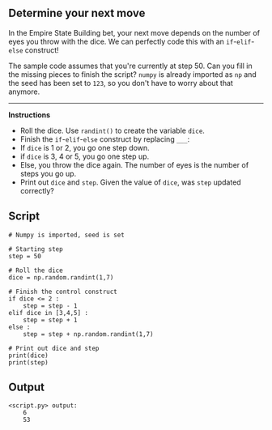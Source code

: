 ## Determine your next move

In the Empire State Building bet, your next move depends on the number of eyes you throw with the dice. We can perfectly code this with an `if`-`elif`-`else` construct!

The sample code assumes that you're currently at step 50. Can you fill in the missing pieces to finish the script? `numpy` is already imported as `np` and the seed has been set to `123`, so you don't have to worry about that anymore.

<hr>

**Instructions**
* Roll the dice. Use `randint()` to create the variable `dice`.
* Finish the `if`-`elif`-`else` construct by replacing `___`:
* If `dice` is 1 or 2, you go one step down.
* if `dice` is 3, 4 or 5, you go one step up.
* Else, you throw the dice again. The number of eyes is the number of steps you go up.
* Print out `dice` and `step`. Given the value of `dice`, was `step` updated correctly?

## Script
```
# Numpy is imported, seed is set

# Starting step
step = 50

# Roll the dice
dice = np.random.randint(1,7)

# Finish the control construct
if dice <= 2 :
    step = step - 1
elif dice in [3,4,5] :
    step = step + 1
else :
    step = step + np.random.randint(1,7)

# Print out dice and step
print(dice)
print(step)
```

## Output
```
<script.py> output:
    6
    53
```